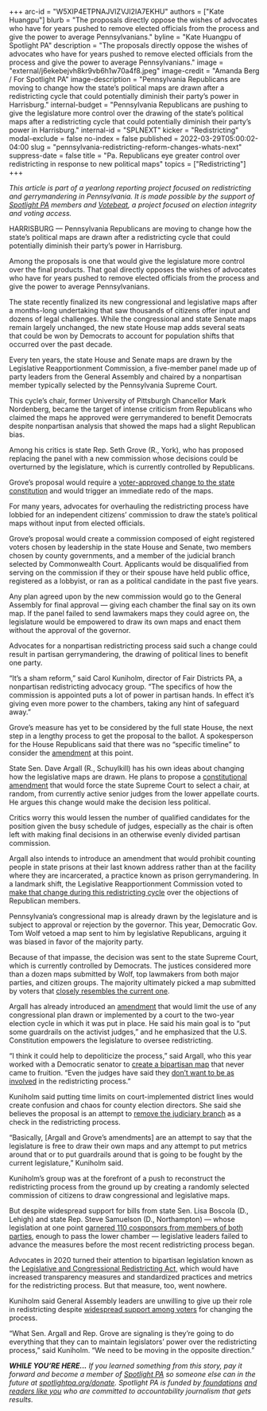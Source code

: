 +++
arc-id = "W5XIP4ETPNAJVIZVJI2IA7EKHU"
authors = ["Kate Huangpu"]
blurb = "The proposals directly oppose the wishes of advocates who have for years pushed to remove elected officials from the process and give the power to average Pennsylvanians."
byline = "Kate Huangpu of Spotlight PA"
description = "The proposals directly oppose the wishes of advocates who have for years pushed to remove elected officials from the process and give the power to average Pennsylvanians."
image = "external/j6ekebejvh8kr9vb6h1w70a4f8.jpeg"
image-credit = "Amanda Berg / For Spotlight PA"
image-description = "Pennsylvania Republicans are moving to change how the state’s political maps are drawn after a redistricting cycle that could potentially diminish their party’s power in Harrisburg."
internal-budget = "Pennsylvania Republicans are pushing to give the legislature more control over the drawing of the state’s political maps after a redistricting cycle that could potentially diminish their party’s power in Harrisburg."
internal-id = "SPLNEXT"
kicker = "Redistricting"
modal-exclude = false
no-index = false
published = 2022-03-29T05:00:02-04:00
slug = "pennsylvania-redistricting-reform-changes-whats-next"
suppress-date = false
title = "Pa. Republicans eye greater control over redistricting in response to new political maps"
topics = ["Redistricting"]
+++

<i>This article is part of a yearlong reporting project focused on redistricting and gerrymandering in Pennsylvania. It is made possible by the support of </i><a href="https://www.spotlightpa.org/"><i>Spotlight PA</i></a><i> members and </i><a href="https://votebeat.org/"><i>Votebeat</i></a><i>, a project focused on election integrity and voting access.</i>

HARRISBURG — Pennsylvania Republicans are moving to change how the state’s political maps are drawn after a redistricting cycle that could potentially diminish their party’s power in Harrisburg.

Among the proposals is one that would give the legislature more control over the final products. That goal directly opposes the wishes of advocates who have for years pushed to remove elected officials from the process and give the power to average Pennsylvanians.

The state recently finalized its new congressional and legislative maps after a months-long undertaking that saw thousands of citizens offer input and dozens of legal challenges. While the congressional and state Senate maps remain largely unchanged, the new state House map adds several seats that could be won by Democrats to account for population shifts that occurred over the past decade.

<script src="https://www.spotlightpa.org/embed.js" async></script><div data-spl-embed-version="1" data-spl-src="https://www.spotlightpa.org/embeds/newsletter/"></div>

Every ten years, the state House and Senate maps are drawn by the Legislative Reapportionment Commission, a five-member panel made up of party leaders from the General Assembly and chaired by a nonpartisan member typically selected by the Pennsylvania Supreme Court.

This cycle’s chair, former University of Pittsburgh Chancellor Mark Nordenberg, became the target of intense criticism from Republicans who claimed the maps he approved were gerrymandered to benefit Democrats despite nonpartisan analysis that showed the maps had a slight Republican bias.

Among his critics is state Rep. Seth Grove (R., York), who has proposed replacing the panel with a new commission whose decisions could be overturned by the legislature, which is currently controlled by Republicans.

Grove’s proposal would require a <a href="https://www.spotlightpa.org/news/2022/01/pennsylvania-redistricting-legislative-panel-constitutional-map/">voter-approved change to the state constitution</a> and would trigger an immediate redo of the maps.

For many years, advocates for overhauling the redistricting process have lobbied for an independent citizens’ commission to draw the state’s political maps without input from elected officials.

Grove’s proposal would create a commission composed of eight registered voters chosen by leadership in the state House and Senate, two members chosen by county governments, and a member of the judicial branch selected by Commonwealth Court. Applicants would be disqualified from serving on the commission if they or their spouse have held public office, registered as a lobbyist, or ran as a political candidate in the past five years.

Any plan agreed upon by the new commission would go to the General Assembly for final approval — giving each chamber the final say on its own map. If the panel failed to send lawmakers maps they could agree on, the legislature would be empowered to draw its own maps and enact them without the approval of the governor.

Advocates for a nonpartisan redistricting process said such a change could result in partisan gerrymandering, the drawing of political lines to benefit one party.

“It’s a sham reform,” said Carol Kuniholm, director of Fair Districts PA, a nonpartisan redistricting advocacy group. “The specifics of how the commission is appointed puts a lot of power in partisan hands. In effect it’s giving even more power to the chambers, taking any hint of safeguard away.”

Grove’s measure has yet to be considered by the full state House, the next step in a lengthy process to get the proposal to the ballot. A spokesperson for the House Republicans said that there was no “specific timeline” to consider the <a href="https://www.legis.state.pa.us/cfdocs/billinfo/billinfo.cfm?syear=2021&sInd=0&body=H&type=B&bn=2207">amendment</a> at this point.

State Sen. Dave Argall (R., Schuylkill) has his own ideas about changing how the legislative maps are drawn. He plans to propose a <a href="https://www.legis.state.pa.us/cfdocs/Legis/CSM/showMemoPublic.cfm?chamber=S&SPick=20210&cosponId=37052">constitutional amendment</a> that would force the state Supreme Court to select a chair, at random, from currently active senior judges from the lower appellate courts. He argues this change would make the decision less political.

Critics worry this would lessen the number of qualified candidates for the position given the busy schedule of judges, especially as the chair is often left with making final decisions in an otherwise evenly divided partisan commission.

Argall also intends to introduce an amendment that would prohibit counting people in state prisons at their last known address rather than at the facility where they are incarcerated, a practice known as prison gerrymandering. In a landmark shift, the Legislative Reapportionment Commission voted to <a href="https://www.spotlightpa.org/news/2021/08/pa-prison-gerrymandering-2o20-census-redistricting/">make that change during this redistricting cycle</a> over the objections of Republican members.

Pennsylvania’s congressional map is already drawn by the legislature and is subject to approval or rejection by the governor. This year, Democratic Gov. Tom Wolf vetoed a map sent to him by legislative Republicans, arguing it was biased in favor of the majority party.

Because of that impasse, the decision was sent to the state Supreme Court, which is currently controlled by Democrats. The justices considered more than a dozen maps submitted by Wolf, top lawmakers from both major parties, and citizen groups. The majority ultimately picked a map submitted by voters that <a href="https://www.spotlightpa.org/news/2022/02/pennsylvania-redistricting-congressional-map-supreme-court-pick/">closely resembles the current one</a>.

Argall has already introduced an <a href="https://www.legis.state.pa.us/cfdocs/billinfo/billinfo.cfm?syear=2021&sind=0&body=S&type=B&bn=1166">amendment</a> that would limit the use of any congressional plan drawn or implemented by a court to the two-year election cycle in which it was put in place. He said his main goal is to “put some guardrails on the activist judges,” and he emphasized that the U.S. Constitution empowers the legislature to oversee redistricting.

“I think it could help to depoliticize the process,” said Argall, who this year worked with a Democratic senator to <a href="https://www.inquirer.com/politics/election/pennsylvania-redistricting-congressional-map-sharif-street-democrats-20211209.html">create a bipartisan map</a> that never came to fruition. “Even the judges have said they <a href="https://www.inquirer.com/politics/pennsylvania/pennsylvania-supreme-court-redistricting-politics-20220301.html">don’t want to be as involved</a> in the redistricting process.”

Kuniholm said putting time limits on court-implemented district lines would create confusion and chaos for county election directors. She said she believes the proposal is an attempt to <a href="https://www.spotlightpa.org/news/2022/03/pennsylvania-congressional-map-lawsuit-independent-state-legislature-doctrine/">remove the judiciary branch</a> as a check in the redistricting process.

“Basically, [Argall and Grove’s amendments] are an attempt to say that the legislature is free to draw their own maps and any attempt to put metrics around that or to put guardrails around that is going to be fought by the current legislature,” Kuniholm said.

<script src="https://www.spotlightpa.org/embed.js" async></script><div data-spl-embed-version="1" data-spl-src="https://www.spotlightpa.org/embeds/donate/"></div>

Kuniholm’s group was at the forefront of a push to reconstruct the redistricting process from the ground up by creating a randomly selected commission of citizens to draw congressional and legislative maps.

But despite widespread support for bills from state Sen. Lisa Boscola (D., Lehigh) and state Rep. Steve Samuelson (D., Northampton) — whose legislation at one point <a href="https://www.cityandstatepa.com/content/pa-house-republicans-gut-and-replace-redistricting-bill">garnered 110 cosponsors from members of both parties</a>, enough to pass the lower chamber — legislative leaders failed to advance the measures before the most recent redistricting process began.

Advocates in 2020 turned their attention to bipartisan legislation known as the <a href="https://www.spotlightpa.org/news/2021/07/pa-redistricting-reform-dead-next-steps-2021/">Legislative and Congressional Redistricting Act,</a> which would have increased transparency measures and standardized practices and metrics for the redistricting process. But that measure, too, went nowhere.

Kuniholm said General Assembly leaders are unwilling to give up their role in redistricting despite <a href="https://lancasteronline.com/news/politics/pa-voters-maintain-majority-support-for-redistricting-reform-advocates-hope-to-finally-achieve-it-by/article_29a90d4e-05de-11ec-b4c8-034af6c41309.html">widespread support among voters</a> for changing the process.

“What Sen. Argall and Rep. Grove are signaling is they’re going to do everything that they can to maintain legislators’ power over the redistricting process,” said Kuniholm. “We need to be moving in the opposite direction.”

<i><b>WHILE YOU’RE HERE...</b></i><i> If you learned something from this story, pay it forward and become a member of </i><a href="https://www.spotlightpa.org/"><i>Spotlight PA</i></a><i> so someone else can in the future at </i><a href="http://spotlightpa.org/donate"><i>spotlightpa.org/donate</i></a><i>. Spotlight PA is funded by</i><a href="https://www.spotlightpa.org/support"><i> foundations</i></a><i> </i><a href="https://www.spotlightpa.org/support"><i>and readers like you</i></a><i> who are committed to accountability journalism that gets results.</i>
